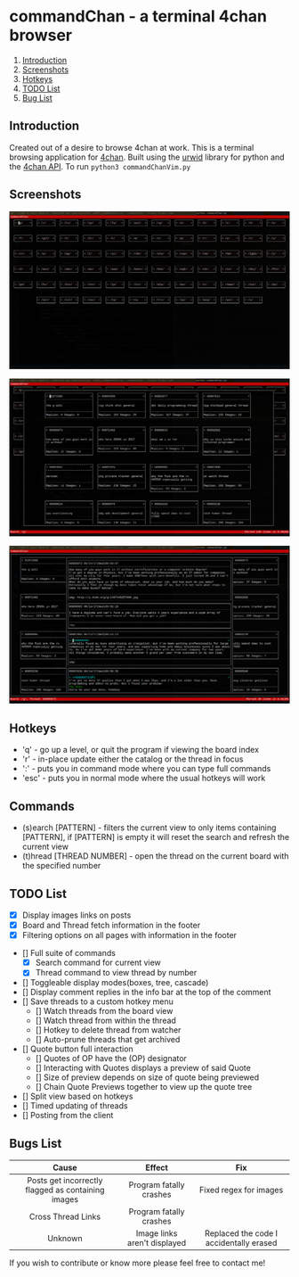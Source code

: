 # commandChan - a terminal 4chan browser

1. [Introduction](#introduction)
2. [Screenshots](#screenshots)
3. [Hotkeys](#hotkeys)
4. [TODO List](#todoList)
5. [Bug List](#bugList)

## Introduction <a name="introduction"></a>

Created out of a desire to browse 4chan at work.
This is a terminal browsing application for [4chan](https://www.4chan.org/).
Built using the [urwid](https://github.com/urwid/urwid/) library for python and the [4chan API](https://github.com/4chan/4chan-API).
To run `python3 commandChanVim.py`

## Screenshots <a name="screenshots"></a>

![Board Index](./screenshots/boardIndex.png?raw=true "Board Index")

![Board View](./screenshots/boardView.png?raw=true "Board View")

![Thread View](./screenshots/threadView.png?raw=true "Thread View")

## Hotkeys <a name="hotkeys"></a>

- 'q'   - go up a level, or quit the program if viewing the board index
- 'r'   - in-place update either the catalog or the thread in focus
- ':'   - puts you in command mode where you can type full commands
- 'esc' - puts you in normal mode where the usual hotkeys will work

## Commands <a name="commands"></a>

- (s)earch [PATTERN] - filters the current view to only items containing [PATTERN], if [PATTERN] is empty it will reset the search and refresh the current view
- (t)hread [THREAD NUMBER] - open the thread on the current board with the specified number

## TODO List <a name="todoList"></a>

- [X] Display images links on posts
- [X] Board and Thread fetch information in the footer
- [X] Filtering options on all pages with information in the footer
- [] Full suite of commands
    - [X] Search command for current view
    - [X] Thread command to view thread by number
- [] Toggleable display modes(boxes, tree, cascade)
- [] Display comment replies in the info bar at the top of the comment
- [] Save threads to a custom hotkey menu
    - [] Watch threads from the board view
    - [] Watch thread from within the thread
    - [] Hotkey to delete thread from watcher
    - [] Auto-prune threads that get archived
- [] Quote button full interaction
    - [] Quotes of OP have the (OP) designator
    - [] Interacting with Quotes displays a preview of said Quote
    - [] Size of preview depends on size of quote being previewed
    - [] Chain Quote Previews together to view up the quote tree
- [] Split view based on hotkeys
- [] Timed updating of threads
- [] Posting from the client


## Bugs List <a name="bugList"></a>

| Cause                                              | Effect                       | Fix
|:--------------------------------------------------:|:----------------------------:|:--------------------------------:|
| Posts get incorrectly flagged as containing images | Program fatally crashes      |Fixed regex for images|
| Cross Thread Links                                 | Program fatally crashes      |                                  |
| Unknown                                            | Image links aren't displayed | Replaced the code I accidentally erased|


If you wish to contribute or know more please feel free to contact me!
